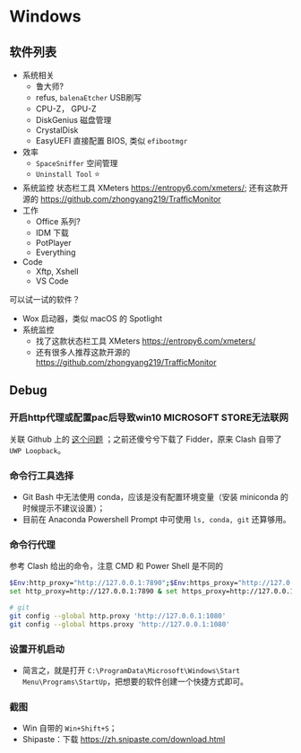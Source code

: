 # Windows

## 软件列表

- 系统相关
    - 鲁大师?
    - refus, `balenaEtcher` USB刷写
    - CPU-Z， GPU-Z
    - DiskGenius 磁盘管理
    - CrystalDisk
    - EasyUEFI 直接配置 BIOS, 类似 `efibootmgr`
- 效率
    - `SpaceSniffer` 空间管理
    - `Uninstall Tool` ⭐️
- 系统监控 状态栏工具 XMeters <https://entropy6.com/xmeters/>; 还有这款开源的 <https://github.com/zhongyang219/TrafficMonitor>
- 工作
    - Office 系列?
    - IDM 下载
    - PotPlayer
    - Everything
- Code
    - Xftp, Xshell
    - VS Code

可以试一试的软件？

- Wox 启动器，类似 macOS 的 Spotlight
- 系统监控
    - 找了这款状态栏工具 XMeters <https://entropy6.com/xmeters/>
    - 还有很多人推荐这款开源的 <https://github.com/zhongyang219/TrafficMonitor>

## Debug

### 开启http代理或配置pac后导致win10 MICROSOFT STORE无法联网

关联 Github 上的 [这个问题](https://github.com/2dust/v2rayN/issues/1083) ；之前还傻兮兮下载了 Fidder，原来 Clash 自带了 `UWP Loopback`。

### 命令行工具选择

- Git Bash 中无法使用 conda，应该是没有配置环境变量（安装 miniconda 的时候提示不建议设置）；
- 目前在 Anaconda Powershell Prompt 中可使用 `ls, conda, git` 还算够用。

### 命令行代理

参考 Clash 给出的命令，注意 CMD 和 Power Shell 是不同的

```bash
$Env:http_proxy="http://127.0.0.1:7890";$Env:https_proxy="http://127.0.0.1:7890"
set http_proxy=http://127.0.0.1:7890 & set https_proxy=http://127.0.0.1:7890

# git
git config --global http.proxy 'http://127.0.0.1:1080'
git config --global https.proxy 'http://127.0.0.1:1080'
```

### 设置开机启动

- 简言之，就是打开 `C:\ProgramData\Microsoft\Windows\Start Menu\Programs\StartUp`，把想要的软件创建一个快捷方式即可。

### 截图

- Win 自带的 `Win+Shift+S`；
- Shipaste：下载 <https://zh.snipaste.com/download.html>
